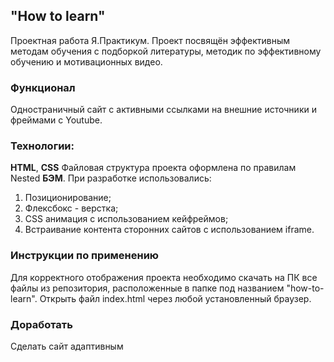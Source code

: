 ## "How to learn"  
Проектная работа Я.Практикум. 
Проект посвящён эффективным методам обучения с подборкой литературы, методик по эффективному обучению и мотивационных видео.

### Функционал
Одностраничный сайт с активными ссылками на внешние источники и фреймами с Youtube.
  
### Технологии: 
**HTML**, **CSS**
Файловая структура проекта оформлена по правилам Nested **БЭМ**. 
При разработке использовались: 
1. Позиционирование;
1. Флексбокс - верстка;
2. CSS анимация с использованием кейфреймов;
3. Встраивание контента сторонних сайтов с использованием iframe.  

### Инструкции по применению  
Для  корректного отображения проекта необходимо скачать на ПК все файлы из репозитория, расположенные в папке под названием "how-to-learn". Открыть файл index.html через любой установленный браузер. 

### Доработать  
Сделать сайт адаптивным 

